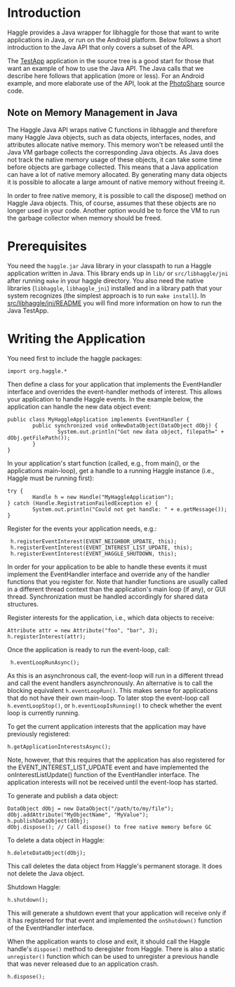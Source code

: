 # Introduction #

Haggle provides a Java wrapper for libhaggle for those that want to write applications in Java, or run on the Android platform. Below follows a short introduction to the Java API that only covers a subset of the API.

The [TestApp](http://code.google.com/p/haggle/source/browse/src/libhaggle/jni/java/org/haggle/TestApp.java) application in the source tree is a good start for those that want an example of how to use the Java API. The Java calls that we describe here follows that application (more or less). For an Android example, and more elaborate use of the API, look at the [PhotoShare](http://code.google.com/p/haggle/source/browse/android/PhotoShare/src/org/haggle/PhotoShare/PhotoShare.java) source code.

## Note on Memory Management in Java ##

The Haggle Java API wraps native C functions in libhaggle and therefore many Haggle Java objects, such as data objects, interfaces, nodes, and attributes allocate native memory. This memory won't be released until the Java VM garbage collects the corresponding Java objects. As Java does not track the native memory usage of these objects, it can take some time before objects are garbage collected. This means that a Java application can have a lot of native memory allocated. By generating many data objects it is possible to allocate a large amount of native memory without freeing it.

In order to free native memory, it is possible to call the dispose() method on Haggle Java objects. This, of course, assumes that these objects are no longer used in your code. Another option would be to force the VM to run the garbage collector when memory should be freed.

# Prerequisites #

You need the `haggle.jar` Java library in your classpath to run a Haggle application written in Java. This library ends up in `lib/` or `src/libhaggle/jni` after running `make` in your haggle directory. You also need the native libraries (`libhaggle`, `libhaggle_jni`) installed and in a library path that your system recognizes (the simplest approach is to run `make install`). In [src/libhaggle/jni/README](http://code.google.com/p/haggle/source/browse/src/libhaggle/jni/README) you will find more information on how to run the Java TestApp.

# Writing the Application #

You need first to include the haggle packages:

```
import org.haggle.*
```

Then define a class for your application that implements the EventHandler interface and overrides the event-handler methods of interest. This allows your application to handle Haggle events. In the example below, the application can handle the new data object event:
```
public class MyHaggleApplication implements EventHandler {
        public synchronized void onNewDataObject(DataObject dObj) {
                System.out.println("Got new data object, filepath=" + dObj.getFilePath());
        }
}
```

In your application's start function (called, e.g., from main(), or the applications main-loop), get a handle to a running Haggle instance (i.e., Haggle must be running first):

```
try {
        Handle h = new Handle("MyHaggleApplication");
} catch (Handle.RegistrationFailedException e) {
        System.out.println("Could not get handle: " + e.getMessage());
}
```

Register for the events your application needs, e.g.:

```
 h.registerEventInterest(EVENT_NEIGHBOR_UPDATE, this);
 h.registerEventInterest(EVENT_INTEREST_LIST_UPDATE, this);
 h.registerEventInterest(EVENT_HAGGLE_SHUTDOWN, this);
```

In order for your application to be able to handle these events it must implement the EventHandler interface and override any of the handler functions that you register for. Note that handler functions are usually called in a different thread context than the application's main loop (if any), or GUI thread. Synchronization must be handled accordingly for shared data structures.

Register interests for the application, i.e., which data objects to receive:

```
Attribute attr = new Attribute("foo", "bar", 3);
h.registerInterest(attr);
```

Once the application is ready to run the event-loop, call:

```
 h.eventLoopRunAsync();
```

As this is an asynchronous call, the event-loop will run in a different thread and call the event handlers asynchronously. An alternative is to call the blocking equivalent `h.eventLoopRun()`. This makes sense for applications that do not have their own main-loop. To later stop the event-loop call `h.eventLoopStop()`, or `h.eventLoopIsRunning()` to check whether the event loop is currently running.

To get the current application interests that the application may have previously registered:

```
h.getApplicationInterestsAsync();
```

Note, however, that this requires that the application has also registered for the EVENT\_INTEREST\_LIST\_UPDATE event and have implemented the onInterestListUpdate() function of the EventHandler interface. The application interests will not be received until the event-loop has started.

To generate and publish a data object:
```
DataObject dObj = new DataObject("/path/to/my/file");
dObj.addAttribute("MyObjectName", "MyValue");
h.publishDataObject(dObj);
dObj.dispose(); // Call dispose() to free native memory before GC
```

To delete a data object in Haggle:
```
h.deleteDataObject(dObj);
```

This call deletes the data object from Haggle's permanent storage. It does not delete the Java object.

Shutdown Haggle:
```
h.shutdown();
```

This will generate a shutdown event that your application will receive only if it has registered for that event and implemented the `onShutdown()` function of the EventHandler interface.

When the application wants to close and exit, it should call the Haggle handle's `dispose()` method to deregister from Haggle. There is also a static `unregister()` function which can be used to unregister a previous handle that was never released due to an application crash.
```
h.dispose();
```